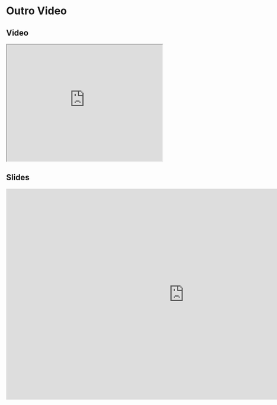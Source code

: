 # Outro Video
## Video

<iframe width="420" height="315" src="https://www.youtube.com/embed/Vaut2BJlv10"></iframe>

## Slides
<iframe src="https://mfr.ca-1.osf.io/render?url=https://osf.io/763p2/?direct%26mode=render%26action=download%26mode=render", frameborder="0" width="960" height="569" allowfullscreen="true" mozallowfullscreen="true" webkitallowfullscreen="true"></iframe>